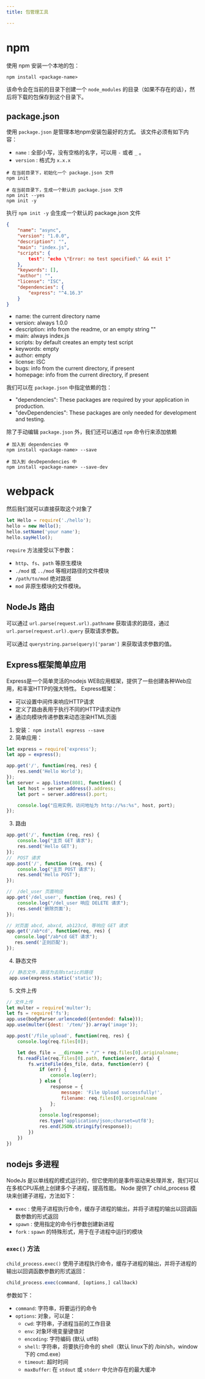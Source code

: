 ```yaml
---
title: 包管理工具

---
```



# npm

使用 npm 安装一个本地的包：
```
npm install <package-name>
```

该命令会在当前的目录下创建一个 `node_modules` 的目录（如果不存在的话），然后将下载的包保存到这个目录下。

## package.json
使用 `package.json` 是管理本地npm安装包最好的方式。
该文件必须有如下内容：
- `name` : 全部小写，没有空格的名字，可以用 `-` 或者 `_` 。
- `version` : 格式为 `x.x.x`

```
# 在当前目录下，初始化一个 package.json 文件
npm init 

# 在当前目录下，生成一个默认的 package.json 文件
npm init --yes
npm init -y
```

执行 `npm init -y` 会生成一个默认的 package.json 文件
```json
{
    "name": "async",
    "version": "1.0.0",
    "description": "",
    "main": "index.js",
    "scripts": {
        test": "echo \"Error: no test specified\" && exit 1"
    },
    "keywords": [],
    "author": "",
    "license": "ISC",
    "dependencies": {
        "express": "^4.16.3"
    }
}
```

- name: the current directory name
- version: always 1.0.0
- description: info from the readme, or an empty string ""
- main: always index.js
- scripts: by default creates an empty test script
- keywords: empty
- author: empty
- license: ISC
- bugs: info from the current directory, if present
- homepage: info from the current directory, if present

我们可以在 `package.json` 中指定依赖的包：
- "dependencies": These packages are required by your application in production.
- "devDependencies": These packages are only needed for development and testing.

除了手动编辑 `package.json` 外，我们还可以通过 `npm` 命令行来添加依赖
```
# 加入到 dependencies 中
npm install <package-name> --save 

# 加入到 devDependencies 中
npm install <package-name> --save-dev
```

# webpack
然后我们就可以直接获取这个对象了
```js
let Hello = require('./hello');
hello = new Hello();
hello.setName('your name');
hello.sayHello();
```

`require` 方法接受以下参数：
- `http`、`fs`、`path` 等原生模块
- `./mod` 或 `../mod` 等相对路径的文件模块
- `/path/to/mod` 绝对路径
- `mod` 非原生模块的文件模块。

## NodeJs 路由
可以通过 `url.parse(request.url).pathname` 获取请求的路径，通过 `url.parse(request.url).query` 获取请求参数。

可以通过 `querystring.parse(query)['param']` 来获取请求参数的值。

## Express框架简单应用
Express是一个简单灵活的nodejs WEB应用框架，提供了一些创建各种Web应用，和丰富HTTP的强大特性。
Express框架：
- 可以设置中间件来响应HTTP请求
- 定义了路由表用于执行不同的HTTP请求动作
- 通过向模块传递参数来动态渲染HTML页面

1. 安装： `npm install express --save`
2. 简单应用：
```js
let express = require('express');
let app = express();

app.get('/', function(req, res) {
    res.send('Hello World');
});
let server = app.listen(8081, function() {
    let host = server.address().address;
    let port = server.address().port;

    console.log("应用实例，访问地址为 http://%s:%s", host, port);
});
```

3. 路由
```js
app.get('/', function (req, res) {
    console.log("主页 GET 请求");
    res.send('Hello GET');
});
//  POST 请求
app.post('/', function (req, res) {
    console.log("主页 POST 请求");
    res.send('Hello POST');
});

//  /del_user 页面响应
app.get('/del_user', function (req, res) {
    console.log("/del_user 响应 DELETE 请求");
    res.send('删除页面');
});

// 对页面 abcd, abxcd, ab123cd, 等响应 GET 请求
app.get('/ab*cd', function(req, res) {   
   console.log("/ab*cd GET 请求");
   res.send('正则匹配');
});
```

4. 静态文件
```js
 // 静态文件，路径为去除static的路径
 app.use(express.static('static'));
```

5. 文件上传
```js
// 文件上传
let multer = require('multer');
let fs = require('fs');
app.use(bodyParser.urlencoded({entended: false}));
app.use(multer({dest: '/tem/'}).array('image'));

app.post('/file_upload', function(req, res) {
    console.log(req.files[0]);

    let des_file = __dirname + "/" + req.files[0].originalname;
    fs.readFile(req.files[0].path, function(err, data) {
        fs.writeFile(des_file, data, function(err) {
            if (err) {
                console.log(err);
            } else {
                response = {
                    message: 'File Upload successfully!',
                    filename: req.files[0].originalname
                };
            }
            console.log(response);
            res.type('application/json;charset=utf8');
            res.end(JSON.stringify(response));
        })
    })
})
```

## nodejs 多进程
NodeJs 是以单线程的模式运行的，但它使用的是事件驱动来处理并发，我们可以在多核CPU系统上创建多个子进程，提高性能。
Node 提供了 child_process 模块来创建子进程，方法如下：
- `exec` : 使用子进程执行命令，缓存子进程的输出，并将子进程的输出以回调函数参数的形式返回
- `spawn` : 使用指定的命令行参数创建新进程
- `fork` : `spawn` 的特殊形式，用于在子进程中运行的模块

### `exec()` 方法
`child_process.exec()` 使用子进程执行命令，缓存子进程的输出，并将子进程的输出以回调函数参数的形式返回：
```js
child_process.exec(command, [options,] callback)
```

参数如下：
- `command`: 字符串，将要运行的命令
- `options`: 对象，可以是：
    - `cwd`: 字符串，子进程当前的工作目录
    - `env`: 对象环境变量键值对
    - `encoding`: 字符编码 (默认 utf8)
    - `shell`: 字符串，将要执行命令的 shell（默认 linux下的 /bin/sh，window下的 cmd.exe）
    - `timeout`: 超时时间
    - `maxBuffer`: 在 `stdout` 或 `stderr` 中允许存在的最大缓冲